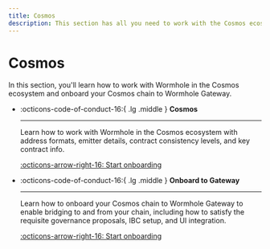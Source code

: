 ```yaml
---
title: Cosmos
description: This section has all you need to work with the Cosmos ecosystem and to onboard your Cosmos chain to Wormhole Gateway.
---
```


# Cosmos

In this section, you'll learn how to work with Wormhole in the Cosmos ecosystem and onboard your Cosmos chain to Wormhole Gateway.

<div class="grid cards" markdown>

-   :octicons-code-of-conduct-16:{ .lg .middle } **Cosmos**

    ---

    Learn how to work with Wormhole in the Cosmos ecosystem with address formats, emitter details, contract consistency levels, and key contract info. 

    [:octicons-arrow-right-16: Start onboarding](/build/start-building/supported-networks/cosmos/cosmos)

</div>

<div class="grid cards" markdown>

-   :octicons-code-of-conduct-16:{ .lg .middle } **Onboard to Gateway**

    ---

    Learn how to onboard your Cosmos chain to Wormhole Gateway to enable bridging to and from your chain, including how to satisfy the requisite governance proposals, IBC setup, and UI integration.

    [:octicons-arrow-right-16: Start onboarding](/build/chain-integrations/gateway/)

</div>
